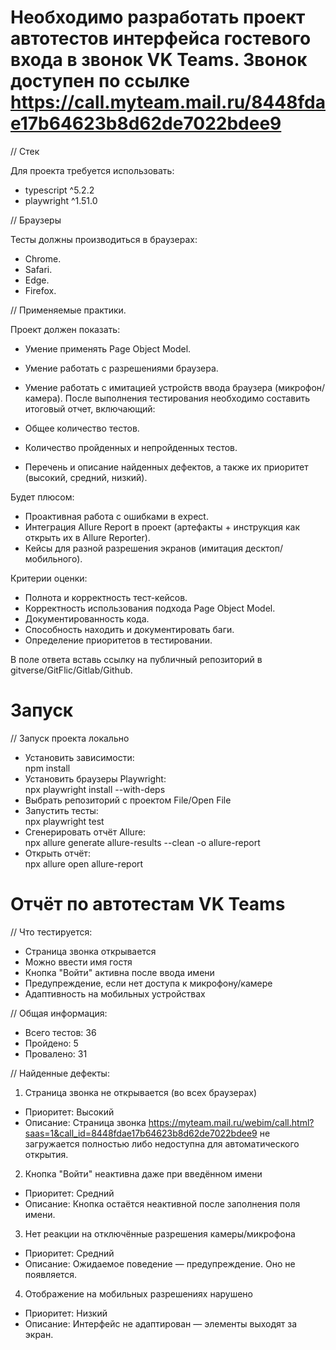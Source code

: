 # Необходимо разработать проект автотестов интерфейса гостевого входа в звонок VK Teams. Звонок доступен по ссылке https://call.myteam.mail.ru/8448fdae17b64623b8d62de7022bdee9

// Стек

Для проекта требуется использовать:
- typescript ^5.2.2
- playwright ^1.51.0

// Браузеры

Тесты должны производиться в браузерах:
- Chrome.
- Safari.
- Edge.
- Firefox.

// Применяемые практики.

Проект должен показать:

- Умение применять Page Object Model.
- Умение работать с разрешениями браузера.
- Умение работать с имитацией устройств ввода браузера (микрофон/камера).
После выполнения тестирования необходимо составить итоговый отчет, включающий:

- Общее количество тестов.
- Количество пройденных и непройденных тестов.
- Перечень и описание найденных дефектов, а также их приоритет (высокий, средний, низкий).
   
Будет плюсом:

- Проактивная работа с ошибками в еxресt.
- Интеграция Allure Report в проект (артефакты + инструкция как открыть их в Allure Reporter).
- Кейсы для разной разрешения экранов (имитация десктоп/мобильного).
   
Критерии оценки:
- Полнота и корректность тест-кейсов.
- Корректность использования подхода Page Object Model.
- Документированность кода.
- Способность находить и документировать баги.
- Определение приоритетов в тестировании.
   
В поле ответа вставь ссылку на публичный репозиторий в gitverse/GitFlic/Gitlab/Github.

# Запуск
// Запуск проекта локально
- Установить зависимости:  
   npm install
- Установить браузеры Playwright:  
   npx playwright install --with-deps
- Выбрать репозиторий с проектом File/Open File
- Запустить тесты:  
   npx playwright test
- Сгенерировать отчёт Allure:  
   npx allure generate allure-results --clean -o allure-report
- Открыть отчёт:  
   npx allure open allure-report

# Отчёт по автотестам VK Teams

// Что тестируется:

- Страница звонка открывается
- Можно ввести имя гостя
- Кнопка "Войти" активна после ввода имени
- Предупреждение, если нет доступа к микрофону/камере
- Адаптивность на мобильных устройствах

// Общая информация:

- Всего тестов: 36
- Пройдено: 5
- Провалено: 31

// Найденные дефекты:

1. Страница звонка не открывается (во всех браузерах)
- Приоритет: Высокий
- Описание: Страница звонка https://myteam.mail.ru/webim/call.html?saas=1&call_id=8448fdae17b64623b8d62de7022bdee9 не загружается полностью либо недоступна для автоматического открытия.
2. Кнопка "Войти" неактивна даже при введённом имени
- Приоритет: Средний
- Описание: Кнопка остаётся неактивной после заполнения поля имени.
3. Нет реакции на отключённые разрешения камеры/микрофона
- Приоритет: Средний
- Описание: Ожидаемое поведение — предупреждение. Оно не появляется.
4. Отображение на мобильных разрешениях нарушено
- Приоритет: Низкий
- Описание: Интерфейс не адаптирован — элементы выходят за экран.
